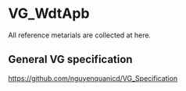 # VG_WdtApb
All reference metarials are collected at here.

## General VG specification
https://github.com/nguyenquanicd/VG_Specification



